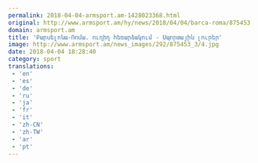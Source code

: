 ```yaml
---
permalink: 2018-04-04-armsport.am-1428023368.html
original: http://www.armsport.am/hy/news/2018/04/04/barca-roma/875453
domain: armsport.am
title: 'Բարսելոնա-Ռոմա. ուղիղ հեռարձակում - Սպորտային լուրեր'
image: http://www.armsport.am/news_images/292/875453_3/4.jpg
date: 2018-04-04 18:28:40
category: sport
translations: 
 - 'en'
 - 'es'
 - 'de'
 - 'ru'
 - 'ja'
 - 'fr'
 - 'it'
 - 'zh-CN'
 - 'zh-TW'
 - 'ar'
 - 'pt'
---
```


